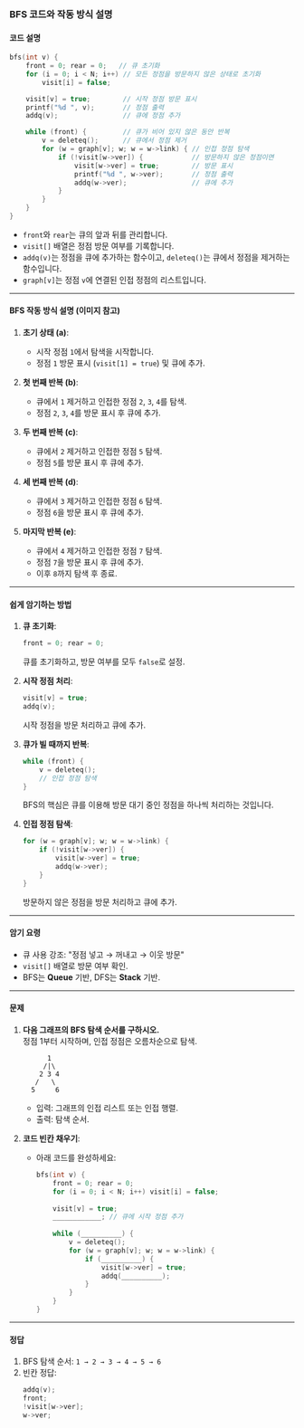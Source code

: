 ### BFS 코드와 작동 방식 설명

#### 코드 설명
```c
bfs(int v) {
    front = 0; rear = 0;   // 큐 초기화
    for (i = 0; i < N; i++) // 모든 정점을 방문하지 않은 상태로 초기화
        visit[i] = false;

    visit[v] = true;        // 시작 정점 방문 표시
    printf("%d ", v);       // 정점 출력
    addq(v);                // 큐에 정점 추가

    while (front) {         // 큐가 비어 있지 않은 동안 반복
        v = deleteq();      // 큐에서 정점 제거
        for (w = graph[v]; w; w = w->link) { // 인접 정점 탐색
            if (!visit[w->ver]) {            // 방문하지 않은 정점이면
                visit[w->ver] = true;        // 방문 표시
                printf("%d ", w->ver);       // 정점 출력
                addq(w->ver);                // 큐에 추가
            }
        }
    }
}
```

- `front`와 `rear`는 큐의 앞과 뒤를 관리합니다.
- `visit[]` 배열은 정점 방문 여부를 기록합니다.
- `addq(v)`는 정점을 큐에 추가하는 함수이고, `deleteq()`는 큐에서 정점을 제거하는 함수입니다.
- `graph[v]`는 정점 `v`에 연결된 인접 정점의 리스트입니다.

---

#### BFS 작동 방식 설명 (이미지 참고)

1. **초기 상태 (a)**:
    - 시작 정점 `1`에서 탐색을 시작합니다.
    - 정점 `1` 방문 표시 (`visit[1] = true`) 및 큐에 추가.

2. **첫 번째 반복 (b)**:
    - 큐에서 `1` 제거하고 인접한 정점 `2`, `3`, `4`를 탐색.
    - 정점 `2`, `3`, `4`를 방문 표시 후 큐에 추가.

3. **두 번째 반복 (c)**:
    - 큐에서 `2` 제거하고 인접한 정점 `5` 탐색.
    - 정점 `5`를 방문 표시 후 큐에 추가.

4. **세 번째 반복 (d)**:
    - 큐에서 `3` 제거하고 인접한 정점 `6` 탐색.
    - 정점 `6`을 방문 표시 후 큐에 추가.

5. **마지막 반복 (e)**:
    - 큐에서 `4` 제거하고 인접한 정점 `7` 탐색.
    - 정점 `7`을 방문 표시 후 큐에 추가.
    - 이후 `8`까지 탐색 후 종료.

---

#### 쉽게 암기하는 방법
1. **큐 초기화**:
   ```c
   front = 0; rear = 0;
   ```
   큐를 초기화하고, 방문 여부를 모두 `false`로 설정.

2. **시작 정점 처리**:
   ```c
   visit[v] = true;
   addq(v);
   ```
   시작 정점을 방문 처리하고 큐에 추가.

3. **큐가 빌 때까지 반복**:
   ```c
   while (front) {
       v = deleteq();
       // 인접 정점 탐색
   }
   ```
   BFS의 핵심은 큐를 이용해 방문 대기 중인 정점을 하나씩 처리하는 것입니다.

4. **인접 정점 탐색**:
   ```c
   for (w = graph[v]; w; w = w->link) {
       if (!visit[w->ver]) {
           visit[w->ver] = true;
           addq(w->ver);
       }
   }
   ```
   방문하지 않은 정점을 방문 처리하고 큐에 추가.

---

#### 암기 요령
- 큐 사용 강조: "정점 넣고 → 꺼내고 → 이웃 방문"
- `visit[]` 배열로 방문 여부 확인.
- BFS는 **Queue** 기반, DFS는 **Stack** 기반.

---

#### 문제
1. **다음 그래프의 BFS 탐색 순서를 구하시오.**  
   정점 1부터 시작하며, 인접 정점은 오름차순으로 탐색.
   ```
         1
        /|\
       2 3 4
      /   \
     5     6
   ```
    - 입력: 그래프의 인접 리스트 또는 인접 행렬.
    - 출력: 탐색 순서.

2. **코드 빈칸 채우기**:
    - 아래 코드를 완성하세요:
      ```c
      bfs(int v) {
          front = 0; rear = 0;
          for (i = 0; i < N; i++) visit[i] = false;
 
          visit[v] = true;
          ____________; // 큐에 시작 정점 추가
 
          while (__________) {
              v = deleteq();
              for (w = graph[v]; w; w = w->link) {
                  if (__________) {
                      visit[w->ver] = true;
                      addq(__________);
                  }
              }
          }
      }
      ```

---

#### 정답
1. BFS 탐색 순서: `1 → 2 → 3 → 4 → 5 → 6`
2. 빈칸 정답:
   ```c
   addq(v);
   front;
   !visit[w->ver];
   w->ver;
   ```